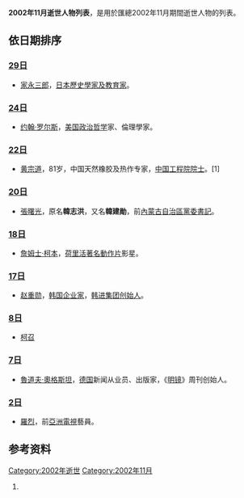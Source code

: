 <center>

</center>

**2002年11月逝世人物列表**，是用於匯總2002年11月期間逝世人物的列表。

## 依日期排序

### [29日](../Page/11月29日.md "wikilink")

  - [家永三郎](../Page/家永三郎.md "wikilink")，[日本](../Page/日本.md "wikilink")[歷史學家及](https://zh.wikipedia.org/wiki/歷史學家 "wikilink")[教育家](https://zh.wikipedia.org/wiki/教育家 "wikilink")。

### [24日](../Page/11月24日.md "wikilink")

  - [约翰·罗尔斯](../Page/约翰·罗尔斯.md "wikilink")，[美国](../Page/美国.md "wikilink")[政治哲学](../Page/政治哲学.md "wikilink")家、倫理學家。

### [22日](https://zh.wikipedia.org/wiki/11月22日 "wikilink")

  - [黄宗道](https://zh.wikipedia.org/wiki/黄宗道 "wikilink")，81岁，中国天然橡胶及热作专家，[中国工程院院士](../Page/中国工程院院士.md "wikilink")。\[1\]

### [20日](../Page/11月20日.md "wikilink")

  - [張曙光](https://zh.wikipedia.org/wiki/張曙光 "wikilink")，原名**韓志洪**，又名**韓建勛**，前[內蒙古自治區黨委書記](https://zh.wikipedia.org/wiki/內蒙古自治區 "wikilink")。

### [18日](../Page/11月18日.md "wikilink")

  - [詹姆士·柯本](../Page/詹姆士·柯本.md "wikilink")，[荷里活著名](https://zh.wikipedia.org/wiki/荷里活 "wikilink")[動作片](../Page/動作片.md "wikilink")影星。

### [17日](../Page/11月17日.md "wikilink")

  - [赵重勋](../Page/赵重勋.md "wikilink")，[韩国企业家](https://zh.wikipedia.org/wiki/大韩民国 "wikilink")，[韩进集团创始人](https://zh.wikipedia.org/wiki/韩进集团 "wikilink")。

### [8日](../Page/11月8日.md "wikilink")

  - [柯召](https://zh.wikipedia.org/wiki/柯召 "wikilink")

### [7日](../Page/11月7日.md "wikilink")

  - [魯道夫·奧格斯坦](https://zh.wikipedia.org/wiki/魯道夫·奧格斯坦 "wikilink")，[德国](../Page/德国.md "wikilink")新闻从业员、出版家，《[明镜](../Page/明镜.md "wikilink")》周刊创始人。

### [2日](../Page/11月2日.md "wikilink")

  - [羅烈](../Page/羅烈.md "wikilink")，前[亞洲電視](../Page/亞洲電視.md "wikilink")藝員。

## 参考资料

[Category:2002年逝世](https://zh.wikipedia.org/wiki/Category:2002年逝世 "wikilink")
[Category:2002年11月](https://zh.wikipedia.org/wiki/Category:2002年11月 "wikilink")

1.